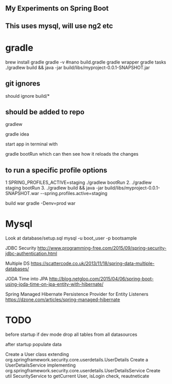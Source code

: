 ## My Experiments on Spring Boot
## This uses mysql, will use ng2 etc

# gradle

brew install gradle
gradle -v
#nano build.gradle
gradle wrapper
gradle tasks
./gradlew build && java -jar build/libs/myproject-0.0.1-SNAPSHOT.jar


## git ignores
should ignore
build/*

## should be added to repo
gradlew


gradle idea

start app in terminal with

gradle bootRun
which can then see how it reloads the changes




## to run a specific profile options
1 SPRING_PROFILES_ACTIVE=staging ./gradlew bootRun
2. ./gradlew staging bootRun
3. ./gradlew build && java -jar build/libs/myproject-0.0.1-SNAPSHOT.war --spring.profiles.active=staging


build war
gradle -Denv=prod war


# Mysql
Look at database/setup.sql
mysql -u boot_user -p bootsample



JDBC Security
http://www.programming-free.com/2015/09/spring-security-jdbc-authentication.html


Multiple DS
https://scattercode.co.uk/2013/11/18/spring-data-multiple-databases/


JODA Time into JPA
http://blog.netgloo.com/2015/04/06/spring-boot-using-joda-time-on-jpa-entity-with-hibernate/

Spring Managed Hibernate Persistence Provider for Entity Listeners
https://dzone.com/articles/spring-managed-hibernate


# TODO
before startup if dev mode
    drop all tables from all datasources

after startup
    populate data

Create a User class extending org.springframework.security.core.userdetails.UserDetails
Create a UserDetailsService implementing org.springframework.security.core.userdetails.UserDetailsService
Create util SecurityService to getCurrent User, isLogin check, reautneticate
